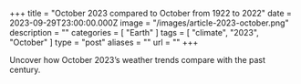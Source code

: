 +++
title = "October 2023 compared to October from 1922 to 2022"
date = 2023-09-29T23:00:00.000Z
image = "/images/article-2023-october.png"
description = ""
categories = [ "Earth" ]
tags = [ "climate", "2023", "October" ]
type = "post"
aliases = ""
url = ""
+++

Uncover how October 2023’s weather trends compare with the past century.
